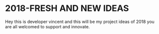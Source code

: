 # 2018-FRESH AND NEW IDEAS

Hey this is developer vincent and this will be my project ideas of 2018
you are all welcomed to support and innovate.
